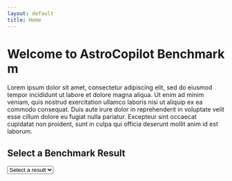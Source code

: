 ```yaml
---
layout: default
title: Home
---
```


# Welcome to AstroCopilot Benchmark m

Lorem ipsum dolor sit amet, consectetur adipiscing elit, sed do eiusmod tempor incididunt ut labore et dolore magna aliqua. Ut enim ad minim veniam, quis nostrud exercitation ullamco laboris nisi ut aliquip ex ea commodo consequat. Duis aute irure dolor in reprehenderit in voluptate velit esse cillum dolore eu fugiat nulla pariatur. Excepteur sint occaecat cupidatat non proident, sunt in culpa qui officia deserunt mollit anim id est laborum.

<h2>Select a Benchmark Result</h2>
<select id="file-selector">
  <option>Select a result</option>
</select>
<h3 id="current-file"></h3>

<canvas id="benchmarkChart" width="800" height="400"></canvas> <!-- Enlarged chart -->

<script src="https://cdn.jsdelivr.net/npm/chart.js"></script>
<script>
  const basePath = "{{ site.baseurl }}/assets/json/"; // Path to your JSON directory
  const dropdown = document.getElementById("file-selector");

  // Populate dropdown menu with JSON file options
  async function populateDropdown() {
    try {
      // Static list of JSON files (replace with actual filenames or dynamic fetching logic if needed)
      const files = ["gpt-4o.json"]; // Add more filenames as needed

      files.forEach((file) => {
        const option = document.createElement("option");
        option.value = file;
        option.textContent = file.replace(".json", ""); // Remove ".json" for display
        dropdown.appendChild(option);
      });
    } catch (error) {
      console.error("Error populating dropdown:", error);
    }
  }

  // Event listener for dropdown selection
  dropdown.addEventListener("change", function () {
    const selectedFile = dropdown.value;
    if (selectedFile !== "Select a result") {
      const jsonPath = basePath + selectedFile;
      fetchAndProcessData(jsonPath);
    }
  });

  // Fetch and process data from the selected JSON file
  async function fetchAndProcessData(jsonPath) {
    try {
      // Update the displayed file name
      document.getElementById("current-file").textContent = `Currently Displaying: ${jsonPath.split('/').pop().replace('.json', '')}`;

      const response = await fetch(jsonPath);
      const data = await response.json();

      const metrics = {
        direct_match: [],
        fuzzy_match: [],
        codebleu: [],
        codebertscore: [],
        codebertscore_rescaled: [],
        code_success: [],
        syntax_match_score: []
      };

      // Traverse every item in the JSON
      data.forEach((item) => {
        if (item.result) {
          item.result.forEach((result) => {
            // Check for each metric explicitly and push valid values
            if ("direct_match" in result && result.direct_match !== null) {
              metrics.direct_match.push(result.direct_match ? 1 : 0);
            }
            if ("fuzzy_match" in result && result.fuzzy_match !== null) {
              metrics.fuzzy_match.push(result.fuzzy_match);
            }
            if ("codebleu" in result && result.codebleu?.codebleu !== null) {
              metrics.codebleu.push(result.codebleu.codebleu);
            }
            if ("codebertscore" in result && result.codebertscore?.F1 !== null) {
              metrics.codebertscore.push(result.codebertscore.F1);
            }
            if (
              "codebertscore_rescaled" in result &&
              result.codebertscore_rescaled?.F1 !== null
            ) {
              metrics.codebertscore_rescaled.push(result.codebertscore_rescaled.F1);
            }
          });
        }
      });

      // Calculate averages
      const averages = {};
      for (const [key, values] of Object.entries(metrics)) {
        averages[key] = values.length
          ? values.reduce((sum, val) => sum + val, 0) / values.length
          : 0;
      }

      renderChart(averages); // Render chart with processed data
    } catch (error) {
      console.error("Error fetching or processing JSON data:", error);
    }
  }

  function renderChart(averages) {
    const ctx = document.getElementById("benchmarkChart").getContext("2d");

    if (window.currentChart) {
      window.currentChart.destroy();
    }

    window.currentChart = new Chart(ctx, {
      type: "bar",
      data: {
        labels: Object.keys(averages),
        datasets: [
          {
            label: "Metrics (0-1 Range)",
            data: Object.values(averages).map((value, index)// Ignore fuzzy_match for this dataset
            ),
            backgroundColor: "rgba(75, 192, 192, 0.2)",
            borderColor: "rgba(75, 192, 192, 1)",
            borderWidth: 1,
            yAxisID: "y"
          },
          {
            label: "Fuzzy Match (0-100 Range)",
            data: Object.values(averages).map((value, index) =>
              index === 1 ? value : null // Include only fuzzy_match for this dataset
            ),
            backgroundColor: "rgba(255, 159, 64, 0.2)",
            borderColor: "rgba(255, 159, 64, 1)",
            borderWidth: 1,
            yAxisID: "y1"
          }
        ]
      },
      options: {
        responsive: true,
        maintainAspectRatio: true,
        scales: {
          y: {
            type: "linear",
            position: "left",
            title: {
              display: true,
              text: "Metrics (0-1)"
            },
            beginAtZero: true
          },
        },
        plugins: {
          legend: {
            display: true
          },
          title: {
            display: true,
            text: "Benchmark Evaluation Metrics"
          }
        }
      }
    });
  }

  // Initialize the dropdown menu
  populateDropdown();
</script>
